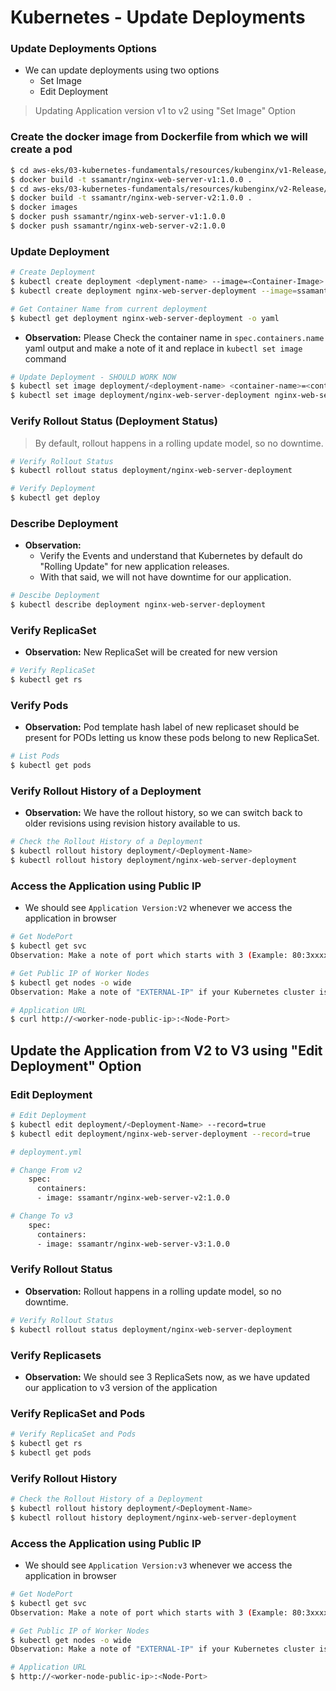 # Kubernetes - Update Deployments

### Update Deployments Options
- We can update deployments using two options
    - Set Image
    - Edit Deployment

> Updating Application version v1 to v2 using "Set Image" Option

### Create the docker image from Dockerfile from which we will create a pod
```bash
$ cd aws-eks/03-kubernetes-fundamentals/resources/kubenginx/v1-Release/
$ docker build -t ssamantr/nginx-web-server-v1:1.0.0 .
$ cd aws-eks/03-kubernetes-fundamentals/resources/kubenginx/v2-Release/
$ docker build -t ssamantr/nginx-web-server-v2:1.0.0 .
$ docker images
$ docker push ssamantr/nginx-web-server-v1:1.0.0
$ docker push ssamantr/nginx-web-server-v2:1.0.0
```

### Update Deployment

```bash
# Create Deployment
$ kubectl create deployment <deplyment-name> --image=<Container-Image>
$ kubectl create deployment nginx-web-server-deployment --image=ssamantr/nginx-web-server-v1:1.0.0
```

```bash
# Get Container Name from current deployment
$ kubectl get deployment nginx-web-server-deployment -o yaml
```
- **Observation:** Please Check the container name in `spec.containers.name` yaml output and make a note of it and
  replace in `kubectl set image` command <Container-Name>

```bash
# Update Deployment - SHOULD WORK NOW
$ kubectl set image deployment/<deployment-name> <container-name>=<container-image> --record=true
$ kubectl set image deployment/nginx-web-server-deployment nginx-web-server-v1=ssamantr/nginx-web-server-v2:1.0.0 --record=true
```

### Verify Rollout Status (Deployment Status)
> By default, rollout happens in a rolling update model, so no downtime.

```bash
# Verify Rollout Status 
$ kubectl rollout status deployment/nginx-web-server-deployment

# Verify Deployment
$ kubectl get deploy
```

### Describe Deployment
- **Observation:**
    - Verify the Events and understand that Kubernetes by default do "Rolling Update" for new application releases.
    - With that said, we will not have downtime for our application.

```bash
# Descibe Deployment
$ kubectl describe deployment nginx-web-server-deployment
```

### Verify ReplicaSet
- **Observation:** New ReplicaSet will be created for new version

```bash
# Verify ReplicaSet
$ kubectl get rs
```

### Verify Pods
- **Observation:** Pod template hash label of new replicaset should be present for PODs letting us
  know these pods belong to new ReplicaSet.

```bash
# List Pods
$ kubectl get pods
```

### Verify Rollout History of a Deployment
- **Observation:** We have the rollout history, so we can switch back to older revisions using
  revision history available to us.

```bash
# Check the Rollout History of a Deployment
$ kubectl rollout history deployment/<Deployment-Name>
$ kubectl rollout history deployment/nginx-web-server-deployment
```

### Access the Application using Public IP
- We should see `Application Version:V2` whenever we access the application in browser

```bash
# Get NodePort
$ kubectl get svc
Observation: Make a note of port which starts with 3 (Example: 80:3xxxx/TCP). Capture the port 3xxxx and use it in application URL below. 

# Get Public IP of Worker Nodes
$ kubectl get nodes -o wide
Observation: Make a note of "EXTERNAL-IP" if your Kubernetes cluster is setup on AWS EKS.

# Application URL
$ curl http://<worker-node-public-ip>:<Node-Port>
```

## Update the Application from V2 to V3 using "Edit Deployment" Option

### Edit Deployment

```bash
# Edit Deployment
$ kubectl edit deployment/<Deployment-Name> --record=true
$ kubectl edit deployment/nginx-web-server-deployment --record=true
```

```bash
# deployment.yml

# Change From v2
    spec:
      containers:
      - image: ssamantr/nginx-web-server-v2:1.0.0

# Change To v3
    spec:
      containers:
      - image: ssamantr/nginx-web-server-v3:1.0.0
```

### Verify Rollout Status
- **Observation:** Rollout happens in a rolling update model, so no downtime.

```bash
# Verify Rollout Status 
$ kubectl rollout status deployment/nginx-web-server-deployment
```

### Verify Replicasets
- **Observation:**  We should see 3 ReplicaSets now, as we have updated our application to v3 version of the application

### Verify ReplicaSet and Pods
```bash
# Verify ReplicaSet and Pods
$ kubectl get rs
$ kubectl get pods
```

### Verify Rollout History
```bash
# Check the Rollout History of a Deployment
$ kubectl rollout history deployment/<Deployment-Name>
$ kubectl rollout history deployment/nginx-web-server-deployment
```

### Access the Application using Public IP
- We should see `Application Version:v3` whenever we access the application in browser

```bash
# Get NodePort
$ kubectl get svc
Observation: Make a note of port which starts with 3 (Example: 80:3xxxx/TCP). Capture the port 3xxxx and use it in application URL below. 

# Get Public IP of Worker Nodes
$ kubectl get nodes -o wide
Observation: Make a note of "EXTERNAL-IP" if your Kubernetes cluster is setup on AWS EKS.

# Application URL
$ http://<worker-node-public-ip>:<Node-Port>
```
